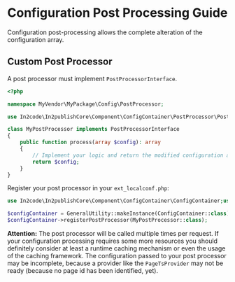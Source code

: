 # Configuration Post Processing Guide

Configuration post-processing allows the complete alteration of the configuration array.

## Custom Post Processor

A post processor must implement `PostProcessorInterface`.

```php
<?php

namespace MyVendor\MyPackage\Config\PostProcessor;

use In2code\In2publishCore\Component\ConfigContainer\PostProcessor\PostProcessorInterface;

class MyPostProcessor implements PostProcessorInterface
{
    public function process(array $config): array
    {
        // Implement your logic and return the modified configuration array
        return $config;
    }
}
```

Register your post processor in your `ext_localconf.php`:

```php
use In2code\In2publishCore\Component\ConfigContainer\ConfigContainer;use MyVendor\MyPackage\Config\PostProcessor\MyPostProcessor;use TYPO3\CMS\Core\Utility\GeneralUtility;

$configContainer = GeneralUtility::makeInstance(ConfigContainer::class);
$configContainer->registerPostProcessor(MyPostProcessor::class);
```

**Attention:** The post processor will be called multiple times per request.
If your configuration processing requires some more resources you should definitely consider at least a runtime caching
mechanism or even the usage of the caching framework.
The configuration passed to your post processor may be incomplete, because a provider like the `PageTsProvider` may not
be ready (because no page id has been identified, yet).
